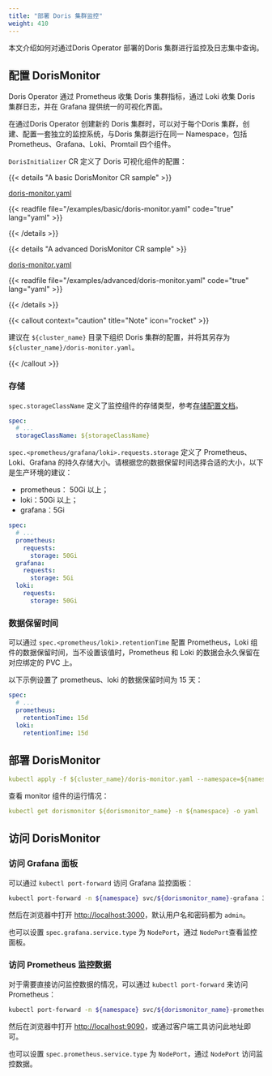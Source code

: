 ```yaml
---
title: "部署 Doris 集群监控"
weight: 410
---
```


本文介绍如何对通过Doris Operator 部署的Doris 集群进行监控及日志集中查询。

## 配置 DorisMonitor

Doris Operator 通过 Prometheus 收集 Doris 集群指标，通过 Loki 收集 Doris 集群日志，并在 Grafana 提供统一的可视化界面。

在通过Doris Operator 创建新的 Doris 集群时，可以对于每个Doris 集群，创建、配置一套独立的监控系统，与Doris 集群运行在同一
Namespace，包括 Prometheus、Grafana、Loki、Promtail 四个组件。

`DorisInitializer` CR 定义了 Doris 可视化组件的配置：

{{< details "A basic DorisMonitor CR sample" >}}

[doris-monitor.yaml](https://github.com/linsoss/doris-operator/blob/dev/examples/basic/doris-monitor.yaml)

{{< readfile file="/examples/basic/doris-monitor.yaml" code="true" lang="yaml" >}}

{{< /details >}}

{{< details "A advanced DorisMonitor CR sample" >}}

[doris-monitor.yaml](https://github.com/linsoss/doris-operator/blob/dev/examples/advanced/doris-monitor.yaml)

{{< readfile file="/examples/advanced/doris-monitor.yaml" code="true" lang="yaml" >}}

{{< /details >}}

{{< callout context="caution" title="Note" icon="rocket"  >}}

建议在 `${cluster_name}` 目录下组织 Doris 集群的配置，并将其另存为 `${cluster_name}/doris-monitor.yaml`。

{{< /callout >}}

### 存储

`spec.storageClassName` 定义了监控组件的存储类型，参考[存储配置文档](../configure-storage-class/)。

```yaml
spec:
  # ...
  storageClassName: ${storageClassName}
```

`spec.<prometheus/grafana/loki>.requests.storage`  定义了 Prometheus、Loki、Grafana 的持久存储大小。请根据您的数据保留时间选择合适的大小，以下是生产环境的建议：

- prometheus： 50Gi 以上；
- loki：50Gi 以上；
- grafana：5Gi

```yaml
spec:
  # ...
  prometheus:
    requests:
      storage: 50Gi
  grafana:
    requests:
      storage: 5Gi
  loki:
    requests:
      storage: 50Gi
```

### 数据保留时间

可以通过 `spec.<prometheus/loki>.retentionTime`  配置 Prometheus，Loki 组件的数据保留时间，当不设置该值时，Prometheus 和
Loki 的数据会永久保留在对应绑定的 PVC 上。

以下示例设置了 prometheus、loki 的数据保留时间为 15 天：

```yaml
spec:
  # ...
  prometheus:
    retentionTime: 15d
  loki:
    retentionTime: 15d
```

## 部署 DorisMonitor

```yaml
kubectl apply -f ${cluster_name}/doris-monitor.yaml --namespace=${namespace}
```

查看 monitor 组件的运行情况：

```yaml
kubectl get dorismonitor ${dorismonitor_name} -n ${namespace} -o yaml
```

## 访问 DorisMonitor

### 访问 Grafana 面板

可以通过 `kubectl port-forward` 访问 Grafana 监控面板：

```bash
kubectl port-forward -n ${namespace} svc/${dorismonitor_name}-grafana 3000:3000
```

然后在浏览器中打开 [http://localhost:3000](http://localhost:3000/)，默认用户名和密码都为 `admin`。

也可以设置 `spec.grafana.service.type` 为 `NodePort`，通过 `NodePort`查看监控面板。

### 访问 Prometheus 监控数据

对于需要直接访问监控数据的情况，可以通过 `kubectl port-forward` 来访问 Prometheus：

```bash
kubectl port-forward -n ${namespace} svc/${dorismonitor_name}-prometheus 9090:9090 
```

然后在浏览器中打开 [http://localhost:9090](http://localhost:9090/)，或通过客户端工具访问此地址即可。

也可以设置 `spec.prometheus.service.type` 为 `NodePort`，通过 `NodePort` 访问监控数据。
